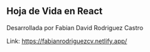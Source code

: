 ## Hoja de Vida en React  

Desarrollada por Fabian David Rodriguez Castro  

Link: https://fabianrodriguezcv.netlify.app/
